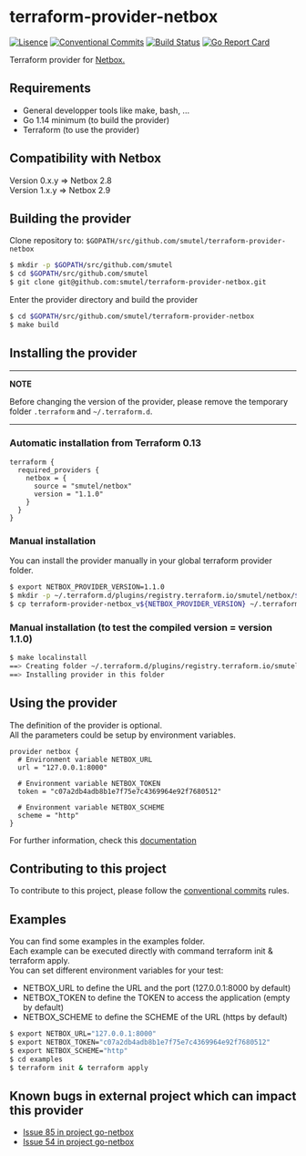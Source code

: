 # terraform-provider-netbox

[![Lisence](https://img.shields.io/badge/license-ISC-informational?style=flat-square)](https://github.com/smutel/terraform-provider-netbox/blob/master/LICENSE)
[![Conventional Commits](https://img.shields.io/badge/Conventional%20Commits-1.0.0-informational.svg?style=flat-square&logo=git)](https://conventionalcommits.org)
[![Build Status](https://img.shields.io/github/workflow/status/smutel/terraform-provider-netbox/checks/master?style=flat-square&logo=github-actions)](https://github.com/smutel/terraform-provider-netbox/actions)
[![Go Report Card](https://goreportcard.com/badge/github.com/smutel/terraform-provider-netbox?style=flat-square)](https://goreportcard.com/report/github.com/smutel/terraform-provider-netbox)

Terraform provider for [Netbox.](https://netbox.readthedocs.io/en/stable/)

## Requirements

* General developper tools like make, bash, ...
* Go 1.14 minimum (to build the provider)
* Terraform (to use the provider)

## Compatibility with Netbox

Version 0.x.y => Netbox 2.8  
Version 1.x.y => Netbox 2.9  

## Building the provider

Clone repository to: ``$GOPATH/src/github.com/smutel/terraform-provider-netbox``

```bash
$ mkdir -p $GOPATH/src/github.com/smutel
$ cd $GOPATH/src/github.com/smutel
$ git clone git@github.com:smutel/terraform-provider-netbox.git
```

Enter the provider directory and build the provider

```bash
$ cd $GOPATH/src/github.com/smutel/terraform-provider-netbox
$ make build
```

## Installing the provider

---
**NOTE**

Before changing the version of the provider, please remove the temporary folder `.terraform` and `~/.terraform.d`.

---

### Automatic installation from Terraform 0.13

```hcl
terraform {
  required_providers {
    netbox = {
      source = "smutel/netbox"
      version = "1.1.0"
    }
  }
}
```

### Manual installation

You can install the provider manually in your global terraform provider folder.

```bash
$ export NETBOX_PROVIDER_VERSION=1.1.0
$ mkdir -p ~/.terraform.d/plugins/registry.terraform.io/smutel/netbox/${NETBOX_PROVIDER_VERSION}/linux_amd64
$ cp terraform-provider-netbox_v${NETBOX_PROVIDER_VERSION} ~/.terraform.d/plugins/registry.terraform.io/smutel/netbox/${NETBOX_PROVIDER_VERSION}/linux_amd64/terraform-provider-netbox_v${NETBOX_PROVIDER_VERSION}
```

### Manual installation (to test the compiled version = version 1.1.0)

```bash
$ make localinstall
==> Creating folder ~/.terraform.d/plugins/registry.terraform.io/smutel/netbox/1.1.0/linux_amd64
==> Installing provider in this folder
```

## Using the provider

The definition of the provider is optional.  
All the parameters could be setup by environment variables.  

```hcl
provider netbox {
  # Environment variable NETBOX_URL
  url = "127.0.0.1:8000"
  
  # Environment variable NETBOX_TOKEN
  token = "c07a2db4adb8b1e7f75e7c4369964e92f7680512"
  
  # Environment variable NETBOX_SCHEME
  scheme = "http"
}
```

For further information, check this [documentation](https://registry.terraform.io/providers/smutel/netbox/latest/docs)

## Contributing to this project

To contribute to this project, please follow the [conventional
commits](https://www.conventionalcommits.org/en/v1.0.0-beta.2/) rules.

## Examples

You can find some examples in the examples folder.  
Each example can be executed directly with command terraform init & terraform apply.  
You can set different environment variables for your test:
* NETBOX_URL to define the URL and the port (127.0.0.1:8000 by default)
* NETBOX_TOKEN to define the TOKEN to access the application (empty by default)
* NETBOX_SCHEME to define the SCHEME of the URL (https by default)

```bash
$ export NETBOX_URL="127.0.0.1:8000"
$ export NETBOX_TOKEN="c07a2db4adb8b1e7f75e7c4369964e92f7680512"
$ export NETBOX_SCHEME="http"
$ cd examples
$ terraform init & terraform apply
```
## Known bugs in external project which can impact this provider

* [Issue 85 in project go-netbox](https://github.com/netbox-community/go-netbox/issues/85)
* [Issue 54 in project go-netbox](https://github.com/netbox-community/go-netbox/issues/54)
